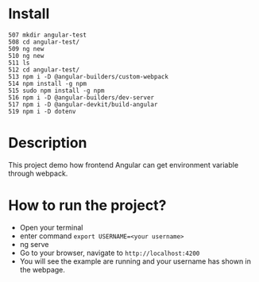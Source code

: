# Install

```
507 mkdir angular-test
508 cd angular-test/
509 ng new
510 ng new
511 ls
512 cd angular-test/
513 npm i -D @angular-builders/custom-webpack
514 npm install -g npm
515 sudo npm install -g npm
516 npm i -D @angular-builders/dev-server
517 npm i -D @angular-devkit/build-angular
519 npm i -D dotenv
```

# Description

This project demo how frontend Angular can get environment variable through webpack.

# How to run the project?

- Open your terminal
- enter command `export USERNAME=<your username>`
- ng serve
- Go to your browser, navigate to `http://localhost:4200`
- You will see the example are running and your username has shown in the webpage.
